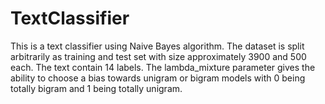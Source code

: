 # TextClassifier

This is a text classifier using Naive Bayes algorithm. The dataset is split arbitrarily as training and test set with size approximately 3900 and 500 each. The text contain 14 labels. The lambda_mixture parameter gives the ability to choose a bias towards unigram or bigram models with 0 being totally bigram and 1 being totally unigram. 

